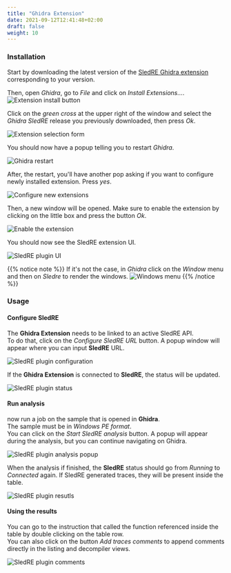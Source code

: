 ```yaml
---
title: "Ghidra Extension"
date: 2021-09-12T12:41:48+02:00
draft: false
weight: 10
---
```


### Installation

Start by downloading the latest version of the [SledRE Ghidra extension](https://github.com/sledre/ghidra-sledre/releases) corresponding to your version.  

Then, open *Ghidra*, go to *File* and click on *Install Extensions...*.
![Extension install button](/images/ghidra/extension-install-button.png?classes=border,shadow&height=400px)

Click on the *green cross* at the upper right of the window and select the *Ghidra SledRE* release you previously downloaded, then press *Ok*.

![Extension selection form](/images/ghidra/extension-select-form.png?classes=border,shadow&height=300px)

You should now have a popup telling you to restart *Ghidra*.

![Ghidra restart](/images/ghidra/ghidra-restart.png?classes=border,shadow&height=130px)

After, the restart, you'll have another pop asking if you want to configure newly installed extension. Press *yes*.

![Configure new extensions](/images/ghidra/config-new-extensions.png?classes=border,shadow&height=130px)

Then, a new window will be opened. Make sure to enable the extension by clicking on the little box and press the button *Ok*.

![Enable the extension](/images/ghidra/enable-extension.png?classes=border,shadow&height=350px)

You should now see the SledRE extension UI.

![SledRE plugin UI](/images/ghidra/sledre-ui.png?classes=border,shadow&height=400px)

{{% notice note %}}
If it's not the case, in *Ghidra* click on the *Window* menu and then on *Sledre* to render the windows.
![Windows menu](/images/ghidra/window-menu.png?classes=border,shadow&height=400px)
{{% /notice %}}

### Usage

#### Configure SledRE
The **Ghidra Extension** needs to be linked to an active SledRE API.  
To do that, click on the *Configure SledRE URL* button. A popup window will appear where you can input **SledRE** URL.

![SledRE plugin configuration](/images/ghidra/sledre-url-input.png?classes=border,shadow&height=150px)

If the **Ghidra Extension**  is connected to **SledRE**, the status will be updated.

![SledRE plugin status](/images/ghidra/sledre-success-conn.png?classes=border,shadow&height=350px)

#### Run analysis

 now run a job on the sample that is opened in **Ghidra**.  
The sample must be in *Windows PE format*.  
You can click on the *Start SledRE analysis* button. A popup will appear during the analysis, but you can continue navigating on Ghidra.

![SledRE plugin analysis popup](/images/ghidra/sledre-analysis-popup.png?classes=border,shadow&height=150px)

When the analysis if finished, the **SledRE** status should go from *Running* to *Connected* again. If SledRE generated traces, they will be present inside the table.

![SledRE plugin resutls](/images/ghidra/sledre-results.png?classes=border,shadow&height=400px)

#### Using the results
You can go to the instruction that called the function referenced inside the table by double clicking on the table row.  
You can also click on the button *Add traces comments* to append comments directly in the listing and decompiler views.

![SledRE plugin comments](/images/ghidra/ghidra-comments.png?classes=border,shadow&height=150px)